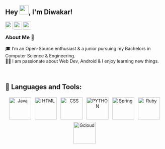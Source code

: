 ## Hey <img src="https://github.com/TheDudeThatCode/TheDudeThatCode/blob/master/Assets/Hi.gif" width="29px">, I'm Diwakar!

<a href="https://www.linkedin.com/in/mist57/">
  <img align="left" width="24px" src="https://cdn.jsdelivr.net/npm/simple-icons@v3/icons/linkedin.svg"  />
</a>
<a href="https://twitter.com/MistChittA">
  <img align="left" width="26px" src="https://cdn.jsdelivr.net/npm/simple-icons@v3/icons/twitter.svg" />
</a>
<a href="mailto:vermadev.035@gmail.com">
  <img align="left" width="26px" src="https://cdn.jsdelivr.net/npm/simple-icons@v3/icons/gmail.svg" />
</a>



<br />

### About Me 🚀
🎓 I’m an Open-Source enthusiast & a junior pursuing my Bachelors in Computer Science & Engineering. </br>
👨‍💻  I am passionate about Web Dev, Android & I enjoy learning new things. </br>


<br />

## 🧰 Languages and Tools:
<p align="center">
<img src="https://cdn.jsdelivr.net/gh/devicons/devicon/icons/java/java-original.svg" alt="Java" height="70" style="vertical-align:top; margin:4px">
<img src="https://cdn.jsdelivr.net/gh/devicons/devicon/icons/html5/html5-plain.svg" alt="HTML" height="70" style="vertical-align:top; margin:4px">
<img src="https://cdn.jsdelivr.net/gh/devicons/devicon/icons/css3/css3-plain.svg" alt="CSS" height="70" style="vertical-align:top; margin:4px"> 
<img src="https://cdn.jsdelivr.net/gh/devicons/devicon/icons/python/python-original.svg" alt="PYTHON" height="70" style="vertical-align:top; margin:4px">
<img src="https://cdn.jsdelivr.net/gh/devicons/devicon/icons/spring/spring-original.svg" alt="Spring" height="70" style="vertical-align:top; margin:4px"> 
<img src="https://cdn.jsdelivr.net/gh/devicons/devicon/icons/ruby/ruby-original.svg" alt="Ruby" height="70" style="vertical-align:top; margin:4px">
 <img src="https://cdn.jsdelivr.net/gh/devicons/devicon/icons/googlecloud/googlecloud-original.svg" alt="Gcloud" height="70" style="vertical-align:top; margin:4px">
</p>

<br />


